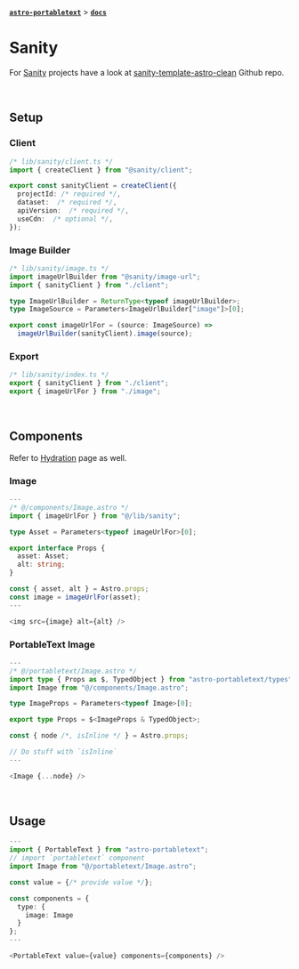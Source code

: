 [**`astro-portabletext`**](../README.md) > [**`docs`**](README.md)

# Sanity

For [Sanity](https://sanity.io) projects have a look at [sanity-template-astro-clean](https://github.com/sanity-io/sanity-template-astro-clean) Github repo.

&nbsp;

## Setup

### Client

```ts
/* lib/sanity/client.ts */
import { createClient } from "@sanity/client";

export const sanityClient = createClient({
  projectId: /* required */,
  dataset:  /* required */,
  apiVersion:  /* required */,
  useCdn:  /* optional */,
});
```

### Image Builder

```ts
/* lib/sanity/image.ts */
import imageUrlBuilder from "@sanity/image-url";
import { sanityClient } from "./client";

type ImageUrlBuilder = ReturnType<typeof imageUrlBuilder>;
type ImageSource = Parameters<ImageUrlBuilder["image"]>[0];

export const imageUrlFor = (source: ImageSource) =>
  imageUrlBuilder(sanityClient).image(source);
```

### Export

```ts
/* lib/sanity/index.ts */
export { sanityClient } from "./client";
export { imageUrlFor } from "./image";
```

&nbsp;

## Components

Refer to [Hydration](./hydration.md) page as well.

### Image

```ts
---
/* @/components/Image.astro */
import { imageUrlFor } from "@/lib/sanity";

type Asset = Parameters<typeof imageUrlFor>[0];

export interface Props {
  asset: Asset;
  alt: string;
}

const { asset, alt } = Astro.props;
const image = imageUrlFor(asset);
---

<img src={image} alt={alt} />
```

### PortableText Image

```ts
---
/* @/portabletext/Image.astro */
import type { Props as $, TypedObject } from "astro-portabletext/types";
import Image from "@/components/Image.astro";

type ImageProps = Parameters<typeof Image>[0];

export type Props = $<ImageProps & TypedObject>;

const { node /*, isInline */ } = Astro.props;

// Do stuff with `isInline`
---

<Image {...node} />
```

&nbsp;

## Usage

```ts
---
import { PortableText } from "astro-portabletext";
// import `portabletext` component
import Image from "@/portabletext/Image.astro";

const value = {/* provide value */};

const components = {
  type: {
    image: Image
  }
};
---

<PortableText value={value} components={components} />
```
